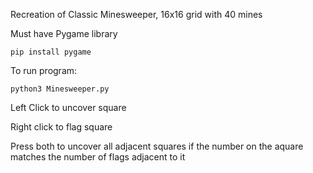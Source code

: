 Recreation of Classic Minesweeper, 16x16 grid with 40 mines


Must have Pygame library

```pip install pygame```

To run program:

```python3 Minesweeper.py```

Left Click to uncover square

Right click to flag square

Press both to uncover all adjacent squares if the number on the aquare matches the number of flags adjacent to it
